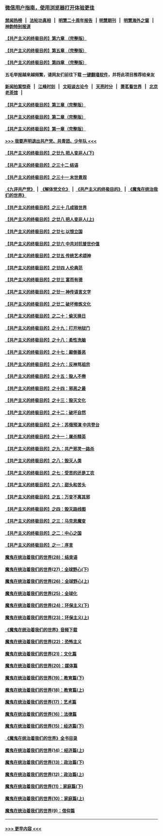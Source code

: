 ### [微信用户指南，使用浏览器打开体验更佳](https://github.com/gfw-breaker/banned-news1/blob/master/indexes/wechat-guide.md?t=0)
#### [禁闻热榜](热点新闻.md?t=0)  &nbsp;&nbsp;|&nbsp;&nbsp; [法轮功真相](https://github.com/gfw-breaker/truth/blob/master/README.md?t=0) &nbsp;&nbsp;|&nbsp;&nbsp; [明慧二十周年报告](https://github.com/gfw-breaker/mh-reports/blob/master/README.md?t=0) &nbsp;&nbsp;|&nbsp;&nbsp;[明慧期刊](https://github.com/gfw-breaker/mh-qikan) &nbsp;&nbsp;|&nbsp;&nbsp; [明慧海外之窗](https://github.com/gfw-breaker/mh-news/blob/master/README.md?t=0) &nbsp;&nbsp;|&nbsp;&nbsp; [神韵特别报道](https://github.com/gfw-breaker/mh-news/blob/master/shenyun.md?t=0)
#### [【共产主义的终极目的】第六章 （完整版）](../pages/nsc422/n11428913.md?t=02070633) 
#### [【共产主义的终极目的】第五章 （完整版）](../pages/nsc422/n11428912.md?t=02070633) 
#### [【共产主义的终极目的】第四章 （完整版）](../pages/nsc422/n11428907.md?t=02070633) 
#### 五毛举报越来越频繁，请网友们前往下载 [一键翻墙软件](https://github.com/gfw-breaker/ssr-accounts)，并将此项目推荐给亲友
#### [新闻拍案惊奇](https://github.com/gfw-breaker/banned-news1/blob/master/pages/link4.md) &nbsp;&nbsp;|&nbsp;&nbsp; [江峰时刻](https://github.com/gfw-breaker/banned-news1/blob/master/pages/link4.md) &nbsp;&nbsp;|&nbsp;&nbsp; [文昭谈古论今](https://github.com/gfw-breaker/banned-news1/blob/master/pages/link4.md) &nbsp;&nbsp;|&nbsp;&nbsp; [天亮时分](https://github.com/gfw-breaker/banned-news1/blob/master/pages/link4.md) &nbsp;&nbsp;|&nbsp;&nbsp; [萧茗看世界](https://github.com/gfw-breaker/banned-news1/blob/master/pages/link4.md) &nbsp;&nbsp;|&nbsp;&nbsp; [北京老茶馆](https://github.com/gfw-breaker/banned-news1/blob/master/pages/link4.md) &nbsp;&nbsp;|&nbsp;&nbsp; 
#### [【共产主义的终极目的】第三章（完整版）](../pages/nsc422/n11428848.md?t=02070633) 
#### [【共产主义的终极目的】第二章（完整版）](../pages/nsc422/n11428831.md?t=02070633) 
#### [【共产主义的终极目的】第一章（完整版）](../pages/nsc422/n11417651.md?t=02070633) 
#### [>>> 我要声明退出共产党、共青团、少年队 <<<](https://github.com/begood0513/goodnews/blob/master/quit/letter.md) 
#### [【共产主义的终极目的】之廿九 把人变非人(下)](../pages/nsc422/n11344140.md?t=02070633) 
#### [【共产主义的终极目的】之三十二 结语](../pages/nsc422/n11360535.md?t=02070633) 
#### [【共产主义的终极目的】之三十一 末世景观](../pages/nsc422/n11351129.md?t=02070633) 
#### [《九评共产党》](https://github.com/begood0513/9ping.md/blob/master/README.md) &nbsp;|&nbsp; [《解体党文化》](../../../../jtdwh.md/blob/master/README.md)  &nbsp;|&nbsp; [《共产主义的终极目的》](../../../../gczydzjmd.md/blob/master/README.md) &nbsp;|&nbsp; [《魔鬼在统治我们的世界》](../../../../mgztzwmdsj.md/blob/master/README.md) 
#### [【共产主义的终极目的】之三十 几成狼世界](../pages/nsc422/n11348280.md?t=02070633) 
#### [【共产主义的终极目的】之廿八 把人变非人(上)](../pages/nsc422/n11340492.md?t=02070633) 
#### [【共产主义的终极目的】之廿七 以恨立国](../pages/nsc422/n11336944.md?t=02070633) 
#### [【共产主义的终极目的】之廿六 中共对抗普世价值](../pages/nsc422/n11324785.md?t=02070633) 
#### [【共产主义的终极目的】之廿五 传统艺术颂神](../pages/nsc422/n11296396.md?t=02070633) 
#### [【共产主义的终极目的】之廿四 人伦典范](../pages/nsc422/n11296397.md?t=02070633) 
#### [【共产主义的终极目的】之廿三 富而有德](../pages/nsc422/n11283598.md?t=02070633) 
#### [【共产主义的终极目的】之廿一 神传语言文字](../pages/nsc422/n11263265.md?t=02070633) 
#### [【共产主义的终极目的】之廿二 破坏修炼文化](../pages/nsc422/n11245728.md?t=02070633) 
#### [【共产主义的终极目的】之二十：偷天换日](../pages/nsc422/n11238846.md?t=02070633) 
#### [【共产主义的终极目的】之十九：打开地狱门](../pages/nsc422/n11206376.md?t=02070633) 
#### [【共产主义的终极目的】之十八：柔性洗脑](../pages/nsc422/n11199994.md?t=02070633) 
#### [【共产主义的终极目的】之十七：颠倒善恶](../pages/nsc422/n11179782.md?t=02070633) 
#### [【共产主义的终极目的】之十六：反神骂祖宗](../pages/nsc422/n11166798.md?t=02070633) 
#### [【共产主义的终极目的】之十五：毁人不倦](../pages/nsc422/n11166792.md?t=02070633) 
#### [【共产主义的终极目的】之十四：邪恶之最](../pages/nsc422/n11150249.md?t=02070633) 
#### [【共产主义的终极目的】之十三：毁灭文化](../pages/nsc422/n11135227.md?t=02070633) 
#### [【共产主义的终极目的】之十二：破坏自然](../pages/nsc422/n11135214.md?t=02070633) 
#### [【共产主义的终极目的】之十：苏俄预演 中共登台](../pages/nsc422/n11118424.md?t=02070633) 
#### [【共产主义的终极目的】之十一：屠杀精英](../pages/nsc422/n11118442.md?t=02070633) 
#### [【共产主义的终极目的】之九：共产邪灵一路杀](../pages/nsc422/n11114139.md?t=02070633) 
#### [【共产主义的终极目的】之八：毁灭人类](../pages/nsc422/n11108503.md?t=02070633) 
#### [【共产主义的终极目的】之七：受苦的还是工农](../pages/nsc422/n11101809.md?t=02070633) 
#### [【共产主义的终极目的】之六：甜头和苦头](../pages/nsc422/n11096971.md?t=02070633) 
#### [【共产主义的终极目的】之五：万变不离其邪](../pages/nsc422/n11091285.md?t=02070633) 
#### [【共产主义的终极目的】之四：毁灭路线图](../pages/nsc422/n11086284.md?t=02070633) 
#### [【共产主义的终极目的】之三：马克思魔变](../pages/nsc422/n11061941.md?t=02070633) 
#### [【共产主义的终极目的】之二：中心之国](../pages/nsc422/n11047728.md?t=02070633) 
#### [【共产主义的终极目的】之一：序言](../pages/nsc422/n11086077.md?t=02070633) 
#### [魔鬼在统治着我们的世界(28)：结束语](../pages/nsc422/n10936246.md?t=02070633) 
#### [魔鬼在统治着我们的世界(27)：全球野心(下)](../pages/nsc422/n10928319.md?t=02070633) 
#### [魔鬼在统治着我们的世界(26)：全球野心(上)](../pages/nsc422/n10900318.md?t=02070633) 
#### [魔鬼在统治着我们的世界(25)：全球化](../pages/nsc422/n10788205.md?t=02070633) 
#### [魔鬼在统治着我们的世界(24)：环保主义(下)](../pages/nsc422/n10695307.md?t=02070633) 
#### [魔鬼在统治着我们的世界(23)：环保主义(上)](../pages/nsc422/n10688613.md?t=02070633) 
#### [《魔鬼在统治着我们的世界》音频下载](../pages/nsc422/n10635553.md?t=02070633) 
#### [魔鬼在统治着我们的世界(22)：恐怖主义](../pages/nsc422/n10614727.md?t=02070633) 
#### [魔鬼在统治着我们的世界(21)：文化篇](../pages/nsc422/n10597706.md?t=02070633) 
#### [魔鬼在统治着我们的世界(20)：媒体篇](../pages/nsc422/n10586579.md?t=02070633) 
#### [魔鬼在统治着我们的世界(19)：教育篇(下)](../pages/nsc422/n10564808.md?t=02070633) 
#### [魔鬼在统治着我们的世界(18)：教育篇(上)](../pages/nsc422/n10526970.md?t=02070633) 
#### [魔鬼在统治着我们的世界(17)：艺术篇](../pages/nsc422/n10499093.md?t=02070633) 
#### [魔鬼在统治着我们的世界(16)：法律篇](../pages/nsc422/n10485969.md?t=02070633) 
#### [魔鬼在统治着我们的世界(15)：经济篇(下)](../pages/nsc422/n10469975.md?t=02070633) 
#### [《魔鬼在统治着我们的世界》全书目录](../pages/nsc422/n10464261.md?t=02070633) 
#### [魔鬼在统治着我们的世界(14)：经济篇(上)](../pages/nsc422/n10457370.md?t=02070633) 
#### [魔鬼在统治着我们的世界(13)：政治篇(下)](../pages/nsc422/n10448270.md?t=02070633) 
#### [魔鬼在统治着我们的世界(12)：政治篇(上)](../pages/nsc422/n10444576.md?t=02070633) 
#### [魔鬼在统治着我们的世界(11)：家庭篇(下)](../pages/nsc422/n10440961.md?t=02070633) 
#### [魔鬼在统治着我们的世界(10)：家庭篇(上)](../pages/nsc422/n10435448.md?t=02070633) 
#### [魔鬼在统治着我们的世界(9)：信仰篇](../pages/nsc422/n10432159.md?t=02070633) 

----
#### [ >>> 更早内容 <<< ](../indexes/nsc422-earlier.md)
